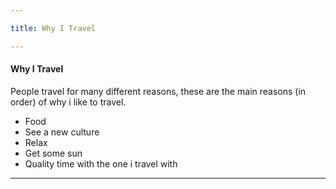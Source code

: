 ```yaml
---

title: Why I Travel

---
```


<h4>Why I Travel</h4>
People travel for many different reasons, these are the main reasons (in order) of why i like to travel.

- Food
- See a new culture
- Relax
- Get some sun
- Quality time with the one i travel with

---

